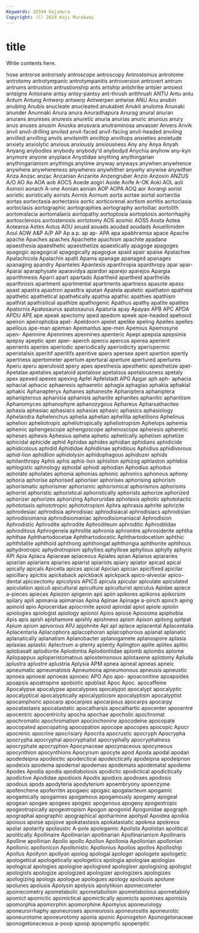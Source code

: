 ```yaml
---
Keywords: 32594 kojimura
Copyright: (C) 2024 Koji Murakami
---
```


# title

Write contents here.



hose
antrorse antrorsely antroscope antroscopy Antrostomus antrotome antrotomy antrotympanic antrotympanitis antroversion
antrovert antrum antrums antrustion antrustionship ants antship antshrike antsier antsiest
antsigne Antsirane antsy antsy-pantsy ant-thrush antthrush ANTU Antu antu Antum
Antung Antwerp antwerp Antwerpen antwise ANU Anu anubin anubing Anubis
anucleate anucleated anukabiet Anukit anuloma Anunaki anunder Anunnaki Anura anura
Anuradhapura Anurag anural anuran anurans anureses anuresis anuretic anuria anurias
anuric anurous anury anus anuses anusim Anuska anusvara anutraminosa anvasser
Anvers Anvik anvil anvil-drilling anviled anvil-faced anvil-facing anvil-headed anviling anvilled
anvilling anvils anvilsmith anviltop anviltops anxieties anxietude anxiety anxiolytic anxious
anxiously anxiousness Any any Anya Anyah Anyang anybodies anybody anybody'd
anybodyd Anychia anyhow any-kyn anymore anyone anyplace Anystidae anything anythingarian
anythingarianism anythings anytime anyway anyways anywhen anywhence anywhere anywhereness anywheres
anywhither anywhy anywise anywither Anza Anzac anzac Anzanian Anzanite Anzengruber
Anzio Anzovin ANZUS A/O AO Ao AOA aob AOCS Aoede
aogiri Aoide Aoife A-OK Aoki AOL aoli Aomori aonach A-one
Aonian aonian AOP AOPA AOQ aor Aorangi aorist aoristic aoristically
aorists Aornis Aornum aorta aortae aortal aortarctia aortas aortectasia aortectasis
aortic aorticorenal aortism aortitis aortoclasia aortoclasis aortographic aortographies aortography aortoiliac
aortolith aortomalacia aortomalaxis aortopathy aortoptosia aortoptosis aortorrhaphy aortosclerosis aortostenosis aortotomy
AOS aosmic AOSS Aosta Aotea Aotearoa Aotes Aotus AOU aouad
aouads aoudad aoudads Aouellimiden Aoul AOW A&P A/P AP Ap
a.p. ap ap- APA apa apabhramsa apace Apache apache Apaches
apaches Apachette apachism apachite apadana apaesthesia apaesthetic apaesthetize apaestically apagoge
apagoges apagogic apagogical apagogically apagogue apaid apair apaise Apalachee Apalachicola
Apalachin apalit Apama apanage apanaged apanages apanaging apandry Apanteles Apantesis
apanthropia apanthropy apar apar- Aparai aparaphysate aparavidya apardon aparejo aparejos
Apargia aparithmesis Aparri apart apartado Apartheid apartheid apartheids aparthrosis apartment
apartmental apartments apartness apasote apass apast apastra apastron apasttra apatan
Apatela apatetic apathaton apatheia apathetic apathetical apathetically apathia apathic apathies
apathism apathist apathistical apathize apathogenic Apathus apathy apatite apatites Apatornis
Apatosaurus apatosaurus Apaturia apay Apayao APB APC APDA APDU APE
ape apeak apectomy aped apedom apeek ape-headed apehood apeiron apeirophobia
apel- Apeldoorn apelet apelike apeling Apelles apelles apellous ape-man apeman
Apemantus ape-men Apemius Apemosyne apen- Apennine Apennines apennines apenteric Apepi
apepsia apepsinia apepsy apeptic aper aper- aperch apercu apercus aperea
aperient aperients aperies aperiodic aperiodically aperiodicity aperispermic aperistalsis aperitif aperitifs
aperitive apers apersee apert apertion apertly apertness apertometer apertum apertural
aperture apertured apertures Aperu aperu aperulosid apery apes apesthesia apesthetic
apesthetize apet- Apetalae apetalies apetaloid apetalose apetalous apetalousness apetaly apex
apexed apexes apexing Apfel Apfelstadt APG Apgar aph aph- aphacia
aphacial aphacic aphaeresis aphaeretic aphagia aphagias aphakia aphakial aphakic Aphanapteryx
Aphanes aphanesite Aphaniptera aphaniptera aphanipterous aphanisia aphanisis aphanite aphanites aphanitic
aphanitism Aphanomyces aphanophyre aphanozygous Aphareus Apharsathacites aphasia aphasiac aphasiacs aphasias
aphasic aphasics aphasiology Aphelandra Aphelenchus aphelia aphelian aphelilia aphelilions Aphelinus
aphelion apheliotropic apheliotropically apheliotropism Aphelops aphemia aphemic aphengescope aphengoscope aphenoscope
apheresis apheretic apheses aphesis Aphesius apheta aphetic aphetically aphetism aphetize
aphicidal aphicide aphid Aphidas aphides aphidian aphidians aphidicide aphidicolous aphidid
Aphididae Aphidiinae aphidious Aphidius aphidivorous aphid-lion aphidlion aphidolysin aphidophagous aphidozer
aphids aphilanthropy Aphis aphis aphis-lion aphislion aphizog aphlaston aphlebia aphlogistic
aphnology aphodal aphodi aphodian Aphodius aphodus apholate apholates aphonia aphonias
aphonic aphonics aphonous aphony aphoria aphorise aphorised aphoriser aphorises aphorising
aphorism aphorismatic aphorismer aphorismic aphorismical aphorismos aphorisms aphorist aphoristic aphoristical
aphoristically aphorists aphorize aphorized aphorizer aphorizes aphorizing Aphoruridae aphotaxis aphotic
aphototactic aphototaxis aphototropic aphototropism Aphra aphrasia aphrite aphrizite aphrodesiac aphrodisia
aphrodisiac aphrodisiacal aphrodisiacs aphrodisian aphrodisiomania aphrodisiomaniac aphrodisiomaniacal Aphrodision Aphrodistic Aphrodite
aphrodite Aphroditeum aphroditic Aphroditidae aphroditous Aphrogeneia aphrolite aphronia aphronitre aphrosiderite
aphtha aphthae Aphthartodocetae Aphthartodocetic Aphthartodocetism aphthic aphthitalite aphthoid aphthong aphthongal
aphthongia aphthonite aphthous aphydrotropic aphydrotropism aphyllies aphyllose aphyllous aphylly aphyric
API Apia Apiaca Apiaceae apiaceous Apiales apian Apianus apiararies apiarian
apiarians apiaries apiarist apiarists apiary apiator apicad apical apically apicals
Apicella apices apicial Apician apician apicifixed apicilar apicillary apicitis apickaback
apickback apickpack apico-alveolar apico-dental apicoectomy apicolysis APICS apicula apicular apiculate
apiculated apiculation apiculi apicultural apiculture apiculturist apiculus Apidae apiece a-pieces
apieces Apiezon apigenin apii apiin apikores apikoros apikorsim apilary apili
apimania apimanias Apina Apinae Apinage a-pinch apinch aping apinoid apio
Apioceridae apiocrinite apioid apioidal apiol apiole apiolin apiologies apiologist apiology
apionol Apios apiose Apiosoma apiphobia Apis apis apish apishamore apishly
apishness apism Apison apitong apitpat Apium apium apivorous APJ apjohnite
Apl apl aplace aplacental Aplacentalia Aplacentaria Aplacophora aplacophoran aplacophorous aplanat
aplanatic aplanatically aplanatism Aplanobacter aplanogamete aplanospore aplasia aplasias aplastic Aplectrum
a-plenty aplenty Aplington aplite aplites aplitic aplobasalt aplodiorite Aplodontia Aplodontiidae
aplomb aplombs aplome Aplopappus aploperistomatous aplostemonous aplotaxene aplotomy Apluda aplustra
aplustre aplustria Aplysia APM apnea apneal apneas apneic apneumatic apneumatosis
Apneumona apneumonous apneusis apneustic apnoea apnoeal apnoeas apnoeic APO Apo
apo- apoaconitine apoapsides apoapsis apoatropine apobiotic apoblast Apoc Apoc. apocaffeine
Apocalypse apocalypse apocalypses apocalypst apocalypt apocalyptic apocalyptical apocalyptically apocalypticism apocalyptism
apocalyptist apocamphoric apocarp apocarpies apocarpous apocarps apocarpy apocatastasis apocatastatic apocatharsis
apocathartic apocenter apocentre apocentric apocentricity apocha apochae apocholic apochromat apochromatic
apochromatism apocinchonine apocodeine apocopate apocopated apocopating apocopation apocope apocopes apocopic
Apocr apocrenic apocrine apocrisiary Apocrita apocrustic apocryph Apocrypha apocrypha apocryphal
apocryphalist apocryphally apocryphalness apocryphate apocryphon Apocynaceae apocynaceous apocyneous apocynthion apocynthions
Apocynum apocyte apod Apoda apodal apodan apodedeipna apodeictic apodeictical apodeictically
apodeipna apodeipnon apodeixis apodema apodemal apodemas apodemata apodematal apodeme Apodes
Apodia apodia apodiabolosis apodictic apodictical apodictically apodictive Apodidae apodioxis Apodis
apodixis apodoses apodosis apodous apods apodyteria apodyterium apoembryony apoenzyme apofenchene
apoferritin apogaeic apogaic apogalacteum apogamic apogamically apogamies apogamous apogamously apogamy
apogeal apogean apogee apogees apogeic apogenous apogeny apogeotropic apogeotropically apogeotropism
Apogon apogonid Apogonidae apograph apographal apographic apographical apoharmine apohyal Apoidea
apoikia apoious apoise apojove apokatastasis apokatastatic apokrea apokreos apolar apolarity
apolaustic A-pole apolegamic Apolista Apolistan apolitical apolitically Apollinaire Apollinarian apollinarian
Apollinarianism Apollinaris Apolline apollinian Apollo apollo Apollon Apollonia Apollonian apollonian
Apollonic apollonicon Apollonistic Apollonius Apollos apollos Apolloship Apollus Apollyon apollyon
apolog apologal apologer apologete apologetic apologetical apologetically apologetics apologia apologiae
apologias apological apologies apologise apologised apologiser apologising apologist apologists apologize
apologized apologizer apologizers apologizes apologizing apologs apologue apologues apology apolousis
apolune apolunes apolusis Apolysin apolysis apolytikion apomecometer apomecometry apometabolic apometabolism
apometabolous apometaboly apomict apomictic apomictical apomictically apomicts apomixes apomixis apomorphia
apomorphin apomorphine Apomyius aponeurology aponeurorrhaphy aponeuroses aponeurosis aponeurositis aponeurotic aponeurotome
aponeurotomy aponia aponic Aponogeton Aponogetonaceae aponogetonaceous a-poop apoop apopemptic apopenptic
